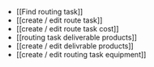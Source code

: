 - [[Find routing task]]
- [[create / edit route task]]
- [[create / edit route task cost]]
- [[routing task deliverable products]]
- [[create / edit delivrable products]]
- [[create / edit routing task equipment]]